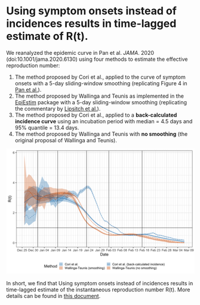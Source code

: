 # Using symptom onsets instead of incidences results in time-lagged estimate of R(t).

We reanalyzed the epidemic curve in Pan et al. *JAMA*. 2020 (doi:10.1001/jama.2020.6130) using four methods to estimate the effective reproduction number:

1. The method proposed by Cori et al., applied to the curve of symptom onsets with a 5-day sliding-window smoothing (replicating Figure 4 in [Pan et al.](https://jamanetwork.com/journals/jama/fullarticle/2764658)).
2. The method proposed by Wallinga and Teunis as implemented in the [EpiEstim](https://cran.r-project.org/web/packages/EpiEstim/EpiEstim.pdf) package with a 5-day sliding-window smoothing (replicating the commentary by [Lipsitch et al.](https://github.com/keyajoshi/Pan_response)).
3. The method proposed by Cori et al., applied to a **back-calculated incidence curve** using an incubation period with median = 4.5 days and 95% quantile = 13.4 days.
4. The method proposed by Wallinga and Teunis with **no smoothing** (the original proposal of Wallinga and Teunis).

![Re-analysis of the epidemic curve in Figure 1 of Pan et al.](rt_four_methods.png)

In short, we find that Using symptom onsets instead of incidences results in time-lagged estimate of the instantaneous reproduction number R(t). More details can be found in [this document](jama_comment.pdf).
